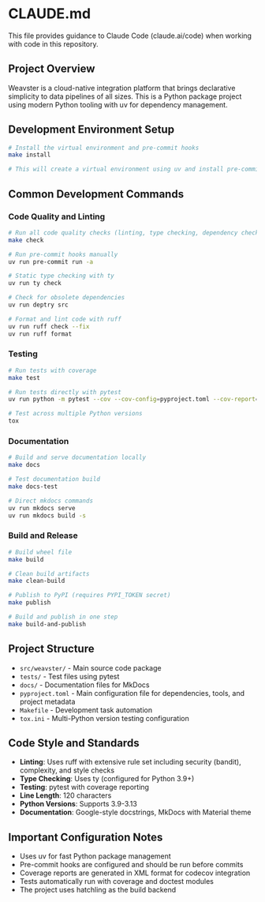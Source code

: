 # CLAUDE.md

This file provides guidance to Claude Code (claude.ai/code) when working with code in this repository.

## Project Overview

Weavster is a cloud-native integration platform that brings declarative simplicity to data pipelines of all sizes. This is a Python package project using modern Python tooling with uv for dependency management.

## Development Environment Setup

```bash
# Install the virtual environment and pre-commit hooks
make install

# This will create a virtual environment using uv and install pre-commit hooks
```

## Common Development Commands

### Code Quality and Linting
```bash
# Run all code quality checks (linting, type checking, dependency checks)
make check

# Run pre-commit hooks manually
uv run pre-commit run -a

# Static type checking with ty
uv run ty check

# Check for obsolete dependencies
uv run deptry src

# Format and lint code with ruff
uv run ruff check --fix
uv run ruff format
```

### Testing
```bash
# Run tests with coverage
make test

# Run tests directly with pytest
uv run python -m pytest --cov --cov-config=pyproject.toml --cov-report=xml

# Test across multiple Python versions
tox
```

### Documentation
```bash
# Build and serve documentation locally
make docs

# Test documentation build
make docs-test

# Direct mkdocs commands
uv run mkdocs serve
uv run mkdocs build -s
```

### Build and Release
```bash
# Build wheel file
make build

# Clean build artifacts
make clean-build

# Publish to PyPI (requires PYPI_TOKEN secret)
make publish

# Build and publish in one step
make build-and-publish
```

## Project Structure

- `src/weavster/` - Main source code package
- `tests/` - Test files using pytest
- `docs/` - Documentation files for MkDocs
- `pyproject.toml` - Main configuration file for dependencies, tools, and project metadata
- `Makefile` - Development task automation
- `tox.ini` - Multi-Python version testing configuration

## Code Style and Standards

- **Linting**: Uses ruff with extensive rule set including security (bandit), complexity, and style checks
- **Type Checking**: Uses ty (configured for Python 3.9+)
- **Testing**: pytest with coverage reporting
- **Line Length**: 120 characters
- **Python Versions**: Supports 3.9-3.13
- **Documentation**: Google-style docstrings, MkDocs with Material theme

## Important Configuration Notes

- Uses uv for fast Python package management
- Pre-commit hooks are configured and should be run before commits
- Coverage reports are generated in XML format for codecov integration
- Tests automatically run with coverage and doctest modules
- The project uses hatchling as the build backend